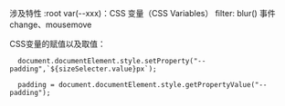 涉及特性
:root
var(--xxx)：CSS 变量（CSS Variables）
filter: blur()
事件 change、mousemove

CSS变量的赋值以及取值：

      document.documentElement.style.setProperty("--padding",`${sizeSelecter.value}px`);

      padding = document.documentElement.style.getPropertyValue("--padding");